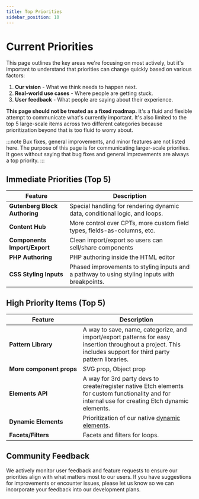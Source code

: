 ```yaml
---
title: Top Priorities
sidebar_position: 10
---
```


# Current Priorities

This page outlines the key areas we're focusing on most actively, but it's important to understand that priorities can change quickly based on various factors:

1. **Our vision** - What we think needs to happen next.
2. **Real-world use cases** - Where people are getting stuck.
3. **User feedback** - What people are saying about their experience.

**This page should not be treated as a fixed roadmap.** It's a fluid and flexible attempt to communicate what's currently important. It's also limited to the top 5 large-scale items across two different categories because prioritization beyond that is too fluid to worry about.

:::note
Bux fixes, general improvements, and minor features are not listed here. The purpose of this page is for communicating larger-scale priorities. It goes without saying that bug fixes and general improvements are always a top priority.
:::

## Immediate Priorities (Top 5)

| Feature                        | Description                                                                                      |
|--------------------------------|--------------------------------------------------------------------------------------------------|
| **Gutenberg Block Authoring** | Special handling for rendering dynamic data, conditional logic, and loops. |
| **Content Hub** | More control over CPTs, more custom field types, fields-as-columns, etc. |
| **Components Import/Export** | Clean import/export so users can sell/share components |
| **PHP Authoring** | PHP authoring inside the HTML editor |
| **CSS Styling Inputs** | Phased improvements to styling inputs and a pathway to using styling inputs with breakpoints. |

## High Priority Items (Top 5)

| Feature                        | Description                                                                                      |
|--------------------------------|--------------------------------------------------------------------------------------------------|
| **Pattern Library** | A way to save, name, categorize, and import/export patterns for easy insertion throughout a project. This includes support for third party pattern libraries. |
| **More&nbsp;component&nbsp;props** | SVG prop, Object prop |
| **Elements API** | A way for 3rd party devs to create/register native Etch elements for custom functionality and for internal use for creating Etch dynamic elements. |
| **Dynamic Elements** | Prioritization of our native [dynamic elements](../elements/dynamic-elements/overview). |
| **Facets/Filters** | Facets and filters for loops. |


## Community Feedback

We actively monitor user feedback and feature requests to ensure our priorities align with what matters most to our users. If you have suggestions for improvements or encounter issues, please let us know so we can incorporate your feedback into our development plans.